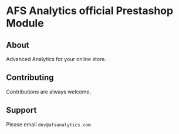 # AFS Analytics official Prestashop Module

## About

Advanced Analytics for your online store.


## Contributing

Contributions are always welcome. 


## Support

Please email `dev@afsanalytics.com`.

